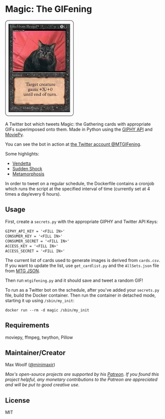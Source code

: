 # Magic: The GIFening
![](howl_from_beyond.gif)

A Twitter bot which tweets Magic: the Gathering cards with appropriate GIFs superimposed onto them. Made in Python using the [GIPHY API](https://developers.giphy.com) and [MoviePy](https://github.com/Zulko/moviepy). 

You can see the bot in action at [the Twitter account @MTGIFening](https://twitter.com/MTGIFening).

Some highlights:

* [Vendetta](https://twitter.com/MTGIFening/status/916902255277760514)
* [Sudden Shock](https://twitter.com/MTGIFening/status/913981726182981632)
* [Metamorphosis](https://twitter.com/MTGIFening/status/914012656167559168)

In order to tweet on a regular schedule, the Dockerfile contains a cronjob which runs the script at the specified interval of time (currently set at 4 times a day/every 6 hours).

## Usage

First, create a `secrets.py` with the appropriate GIPHY and Twitter API Keys:

```
GIPHY_API_KEY = '<FILL IN>'
CONSUMER_KEY = '<FILL IN>'
CONSUMER_SECRET = '<FILL IN>'
ACCESS_KEY = '<FILL IN>'
ACCESS_SECRET = '<FILL IN>'
```

The current list of cards used to generate images is derived from `cards.csv`. If you want to update the list, use `get_cardlist.py` and the `AllSets.json` file from [MTG JSON](https://mtgjson.com).

Then run `mtgifening.py` and it should save and tweet a random GIF!

To run as a Twitter bot on the schedule, after you've added your `secrets.py` file, build the Docker container. Then run the container in detached mode, starting it up using `/sbin/my_init`:

```
docker run --rm -d magic /sbin/my_init
```

## Requirements
moviepy, ffmpeg, twython, Pillow

## Maintainer/Creator

Max Woolf ([@minimaxir](http://minimaxir.com))

*Max's open-source projects are supported by his [Patreon](https://www.patreon.com/minimaxir). If you found this project helpful, any monetary contributions to the Patreon are appreciated and will be put to good creative use.*

## License
MIT